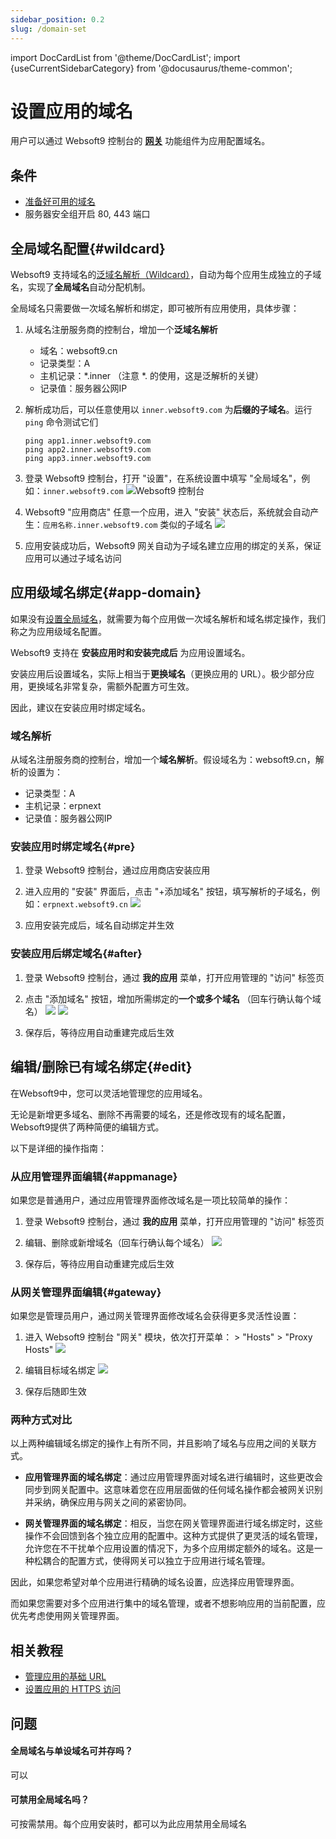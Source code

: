 ```yaml
---
sidebar_position: 0.2
slug: /domain-set
---
```


import DocCardList from '@theme/DocCardList';
import {useCurrentSidebarCategory} from '@docusaurus/theme-common';

# 设置应用的域名

用户可以通过 Websoft9 控制台的 **[网关](./gateway)** 功能组件为应用配置域名。  

## 条件

- [准备好可用的域名](./domain-prepare)
- 服务器安全组开启 80, 443 端口

## 全局域名配置{#wildcard}

Websoft9 支持域名的[泛域名解析（Wildcard）](./domain-prepare#wildcard)，自动为每个应用生成独立的子域名，实现了**全局域名**自动分配机制。  

全局域名只需要做一次域名解析和绑定，即可被所有应用使用，具体步骤：

1. 从域名注册服务商的控制台，增加一个**泛域名解析**

   - 域名：websoft9.cn 
   - 记录类型：A
   - 主机记录：*.inner  （注意 *. 的使用，这是泛解析的关键）
   - 记录值：服务器公网IP

2. 解析成功后，可以任意使用以 `inner.websoft9.com` 为**后缀的子域名**。运行 `ping` 命令测试它们
   ```
   ping app1.inner.websoft9.com
   ping app2.inner.websoft9.com
   ping app3.inner.websoft9.com
   ```

3. 登录 Websoft9 控制台，打开 "设置"，在系统设置中填写 "全局域名"，例如：`inner.websoft9.com`
   ![Websoft9 控制台](./assets/websoft9-settings-globaldomain.png)

4. Websoft9 "应用商店" 任意一个应用，进入 "安装" 状态后，系统就会自动产生：`应用名称.inner.websoft9.com` 类似的子域名
   ![](./assets/websoft9-setdomain-app.png)

5. 应用安装成功后，Websoft9 网关自动为子域名建立应用的绑定的关系，保证应用可以通过子域名访问

## 应用级域名绑定{#app-domain}

如果没有[设置全局域名](#wildcard)，就需要为每个应用做一次域名解析和域名绑定操作，我们称之为应用级域名配置。   

Websoft9 支持在 **安装应用时和安装完成后** 为应用设置域名。  

安装应用后设置域名，实际上相当于**更换域名**（更换应用的 URL）。极少部分应用，更换域名非常复杂，需额外配置方可生效。   

因此，建议在安装应用时绑定域名。  

### 域名解析

从域名注册服务商的控制台，增加一个**域名解析**。假设域名为：websoft9.cn，解析的设置为：  

   - 记录类型：A
   - 主机记录：erpnext
   - 记录值：服务器公网IP

### 安装应用时绑定域名{#pre}

1. 登录 Websoft9 控制台，通过应用商店安装应用

2. 进入应用的 "安装" 界面后，点击 "+添加域名" 按钮，填写解析的子域名，例如：`erpnext.websoft9.cn`
   ![](./assets/websoft9-setdomain-adddomain.png)

3. 应用安装完成后，域名自动绑定并生效

### 安装应用后绑定域名{#after}

1. 登录 Websoft9 控制台，通过 **我的应用** 菜单，打开应用管理的 "访问" 标签页

2. 点击 "添加域名" 按钮，增加所需绑定的**一个或多个域名** （回车行确认每个域名）
   ![](./assets/adddomain-access-websoft9.png)
   ![](./assets/websoft9-app-addmore-domain.png)

3. 保存后，等待应用自动重建完成后生效

## 编辑/删除已有域名绑定{#edit}

在Websoft9中，您可以灵活地管理您的应用域名。   

无论是新增更多域名、删除不再需要的域名，还是修改现有的域名配置，Websoft9提供了两种简便的编辑方式。     

以下是详细的操作指南：  

### 从应用管理界面编辑{#appmanage}

如果您是普通用户，通过应用管理界面修改域名是一项比较简单的操作：

1. 登录 Websoft9 控制台，通过 **我的应用** 菜单，打开应用管理的 "访问" 标签页

2. 编辑、删除或新增域名（回车行确认每个域名）
   ![](./assets/websoft9-app-addmore-domain.png)

3. 保存后，等待应用自动重建完成后生效

### 从网关管理界面编辑{#gateway}

如果您是管理员用户，通过网关管理界面修改域名会获得更多灵活性设置：

1. 进入 Websoft9 控制台 "网关" 模块，依次打开菜单： > "Hosts" > "Proxy Hosts"
   ![](./assets/websoft9-gateway-proxylists.png)

2. 编辑目标域名绑定
   ![](./assets/websoft9-gateway-editproxy.png)

3. 保存后随即生效

### 两种方式对比

以上两种编辑域名绑定的操作上有所不同，并且影响了域名与应用之间的关联方式。

- **应用管理界面的域名绑定**：通过应用管理界面对域名进行编辑时，这些更改会同步到网关配置中。这意味着您在应用层面做的任何域名操作都会被网关识别并采纳，确保应用与网关之间的紧密协同。

- **网关管理界面的域名绑定**：相反，当您在网关管理界面进行域名绑定时，这些操作不会回馈到各个独立应用的配置中。这种方式提供了更灵活的域名管理，允许您在不干扰单个应用设置的情况下，为多个应用绑定额外的域名。这是一种松耦合的配置方式，使得网关可以独立于应用进行域名管理。

因此，如果您希望对单个应用进行精确的域名设置，应选择应用管理界面。   

而如果您需要对多个应用进行集中的域名管理，或者不想影响应用的当前配置，应优先考虑使用网关管理界面。  

## 相关教程

- [管理应用的基础 URL](./url)
- [设置应用的 HTTPS 访问](./domain-https)

## 问题

#### 全局域名与单设域名可并存吗？

可以

#### 可禁用全局域名吗？

可按需禁用。每个应用安装时，都可以为此应用禁用全局域名